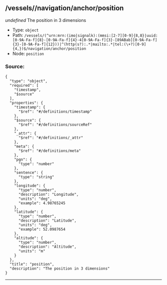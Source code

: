 ## /vessels/<RegExp>/navigation/anchor/position

*undefined*
The position in 3 dimensions

* Type: `object`
* Path: `/vessels/(^urn:mrn:(imo|signalk):(mmsi:[2-7][0-9]{8,8}|uuid:[0-9A-Fa-f]{8}-[0-9A-Fa-f]{4}-4[0-9A-Fa-f]{3}-[89ABab][0-9A-Fa-f]{3}-[0-9A-Fa-f]{12}))|^(http(s?):.*|mailto:.*|tel:(\+?)[0-9]{4,})$/navigation/anchor/position`
* Node: `position`

### Source:
```
{
  "type": "object",
  "required": [
    "timestamp",
    "$source"
  ],
  "properties": {
    "timestamp": {
      "$ref": "#/definitions/timestamp"
    },
    "$source": {
      "$ref": "#/definitions/sourceRef"
    },
    "_attr": {
      "$ref": "#/definitions/_attr"
    },
    "meta": {
      "$ref": "#/definitions/meta"
    },
    "pgn": {
      "type": "number"
    },
    "sentence": {
      "type": "string"
    },
    "longitude": {
      "type": "number",
      "description": "Longitude",
      "units": "deg",
      "example": 4.98765245
    },
    "latitude": {
      "type": "number",
      "description": "Latitude",
      "units": "deg",
      "example": 52.0987654
    },
    "altitude": {
      "type": "number",
      "description": "Altitude",
      "units": "m"
    }
  },
  "title": "position",
  "description": "The position in 3 dimensions"
}
```

---

